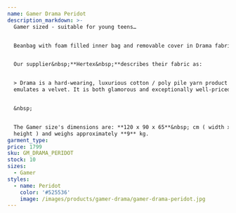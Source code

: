```yaml
---
name: Gamer Drama Peridot
description_markdown: >-
  Gamer sized - suitable for young teens…


  Beanbag with foam filled inner bag and removable cover in Drama fabric.&nbsp;


  Our supplier&nbsp;**Hertex&nbsp;**describes their fabric as:


  > Drama is a hard-wearing, luxurious cotton / poly pile yarn product that
  emulates a velvet. It is both glamorous and exceptionally well-priced.


  &nbsp;


  The Gamer size's dimensions are: **120 x 90 x 65**&nbsp; cm ( width x depth x
  height ) and weighs approximately **9** kg.
garment_type:
price: 1799
sku: GM_DRAMA_PERIDOT
stock: 10
sizes:
  - Gamer
styles:
  - name: Peridot
    color: '#525536'
    image: /images/products/gamer-drama/gamer-drama-peridot.jpg
---
```

